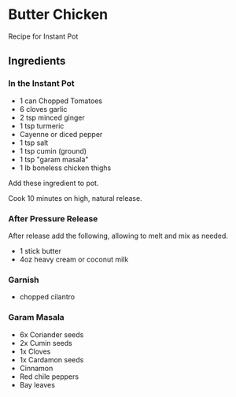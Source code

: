 # Butter Chicken

Recipe for Instant Pot

## Ingredients

### In the Instant Pot

- 1 can Chopped Tomatoes
- 6 cloves garlic
- 2 tsp minced ginger
- 1 tsp turmeric
- Cayenne or diced pepper
- 1 tsp salt
- 1 tsp cumin (ground)
- 1 tsp "garam masala"
- 1 lb boneless chicken thighs

Add these ingredient to pot.

Cook 10 minutes on high, natural release.

### After Pressure Release

After release add the following, allowing to melt and mix as needed.

- 1 stick butter
- 4oz heavy cream or coconut milk

### Garnish

- chopped cilantro

### Garam Masala

- 6x Coriander seeds
- 2x Cumin seeds
- 1x Cloves
- 1x Cardamon seeds
- Cinnamon
- Red chile peppers
- Bay leaves
